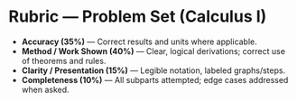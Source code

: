 # Rubric — Problem Set (Calculus I)

- **Accuracy (35%)** — Correct results and units where applicable.
- **Method / Work Shown (40%)** — Clear, logical derivations; correct use of theorems and rules.
- **Clarity / Presentation (15%)** — Legible notation, labeled graphs/steps.
- **Completeness (10%)** — All subparts attempted; edge cases addressed when asked.
